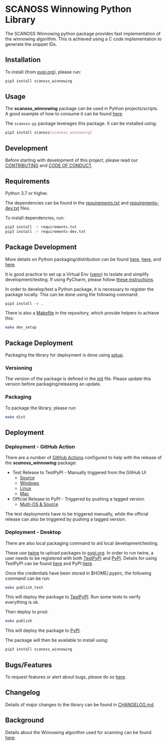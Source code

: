 # SCANOSS Winnowing Python Library
The SCANOSS Winnowing python package provides fast implementation of the winnowing algorithm.
This is achieved using a C code implementation to generate the snippet IDs.

## Installation
To install (from [pypi.org](https://pypi.org/project/scanoss_winnowing)), please run:
```bash
pip3 install scanoss_winnowing
```

## Usage
The **scanoss_winnowing** package can be used in Python projects/scripts. A good example of how to consume it can be found [here](https://github.com/scanoss/scanoss.py/blob/main/src/scanoss/scanner.py).

The `scanoss-py` package leverages this package. It can be installed using:
```bash
pip3 install scanoss[scanoss_winnowing]
```

## Development
Before starting with development of this project, please read our [CONTRIBUTING](CONTRIBUTING.md) and [CODE OF CONDUCT](CODE_OF_CONDUCT.md).

## Requirements
Python 3.7 or higher.

The dependencies can be found in the [requirements.txt](requirements.txt) and [requirements-dev.txt](requirements-dev.txt) files.

To install dependencies, run:
```bash
pip3 install -r requirements.txt
pip3 install -r requirements-dev.txt
```

## Package Development
More details on Python packaging/distribution can be found [here](https://packaging.python.org/overview/), [here](https://packaging.python.org/guides/distributing-packages-using-setuptools/), and [here](https://packaging.python.org/guides/using-testpypi/#using-test-pypi).

It is good practice to set up a Virtual Env ([venv](https://docs.python.org/3/library/venv.html)) to isolate and simplify development/testing.
If using PyCharm, please follow [these instructions](https://www.jetbrains.com/help/pycharm/creating-virtual-environment.html).

In order to develop/test a Python package, it is necessary to register the package locally. This can be done using the following command:
```bash
pip3 install -e .
```
There is also a [Makefile](Makefile) in the repository, which provide helpers to achieve this:
```bash
make dev_setup
```
## Package Deployment
Packaging the library for deployment is done using [setup](https://docs.python.org/3/distutils/setupscript.html).

### Versioning
The version of the package is defined in the [init](src/scanoss_winnowing/__init__.py) file. Please update this version before packaging/releasing an update.

### Packaging
To package the library, please run:
```bash
make dist
```

## Deployment

### Deployment - GitHub Action
There are a number of [GitHub Actions](https://github.com/scanoss/scanoss-winnowing.py/actions) configured to help with the release of the ***scanoss_winnowing*** package:

* Test Release to TestPyPI - Manually triggered from the GitHub UI
  * [Source](https://github.com/scanoss/scanoss-winnowing.py/actions/workflows/testpypi-src.yml)
  * [Windows](https://github.com/scanoss/scanoss-winnowing.py/actions/workflows/testpypi-win.yml)
  * [Linux](https://github.com/scanoss/scanoss-winnowing.py/actions/workflows/testpypi-linux.yml)
  * [Mac](https://github.com/scanoss/scanoss-winnowing.py/actions/workflows/testpypi-mac.yml)
* Official Release to PyPI - Triggered by pushing a tagged version
  * [Multi-OS & Source](https://github.com/scanoss/scanoss-winnowing.py/actions/workflows/python-publish-pypi.yml)

The test deployments have to be triggered manually, while the official release can also be triggered by pushing a tagged version.

### Deployment - Desktop
There are also local packaging command to aid local development/testing.

These use [twine](https://twine.readthedocs.io/en/latest/) to upload packages to [pypi.org](https://pypi.org).
In order to run twine, a user needs to be registered with both [TestPyPI](https://test.pypi.org) and [PyPI](https://pypi.org).
Details for using TestPyPI can be found [here](https://packaging.python.org/guides/using-testpypi) and PyPI [here](https://packaging.python.org/guides/distributing-packages-using-setuptools/#uploading-your-project-to-pypi).

Once the credentials have been stored in $HOME/.pypirc, the following command can be run:
```bash
make publish_test
```
This will deploy the package to [TestPyPI](https://test.pypi.org/project/scanoss_winnowing). Run some tests to verify everything is ok.

Then deploy to prod:
```bash
make publish
```
This will deploy the package to [PyPI](https://pypi.org/project/scanoss_winnowing).

The package will then be available to install using:
```bash
pip3 install scanoss_winnowing
```

## Bugs/Features
To request features or alert about bugs, please do so [here](https://github.com/scanoss/scanoss-winnowing.py/issues).

## Changelog
Details of major changes to the library can be found in [CHANGELOG.md](CHANGELOG.md).

## Background
Details about the Winnowing algorithm used for scanning can be found [here](WINNOWING.md).
